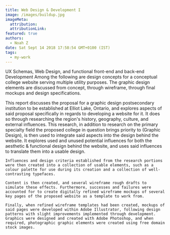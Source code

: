 ```yaml
---
title: Web Design & Development I
image: /images/buildup.jpg
imageMeta:
  attribution:
  attributionLink:
featured: true
authors:
  - Noah Z
date: Sat Sept 14 2018 17:58:54 GMT+0100 (IST)
tags:
  - my-work
---
```


UX Schemas, Web Design, and functional front-end and back-end Development
Among the following are design concepts for a conceptual college website serving multiple utility purposes. The graphic design elements are discussed from concept, through wireframe, through final mockups and design specifications.

This report discusses the proposal for a graphic design postsecondary institution to be established at Elliot Lake, Ontario, and explores aspects of said proposal specifically in regards to developing a website for it. It does so through researching the region's history, geography, culture, and external influences. This research, in addition to research on the primary specialty field the proposed college in question brings priority to (Graphic Design), is then used to integrate said aspects into the design behind the website. It explores used and unused potential influences for both the aesthetic & functional design behind the website, and uses said influences to translate them into a usable design. 

	Influences and design criteria established from the research portions were then created into a collection of usable elements, such as a colour palette for use during its creation and a collection of well-contrasting typefaces. 

	Content is then created, and several wireframe rough drafts to simulate these effects. Furthermore, successes and failures were accounted for to create digitally refined wireframe mockups of several key pages of the proposed website as a template to work from. 

	Finally, when refined wireframe templates had been created, mockups of said pages were developed within Adobe Illustrator, following design patterns with slight improvements implemented through development. Graphics were designed and created with Adobe Photoshop, and when required, photographic graphic elements were created using free domain stock images. 
